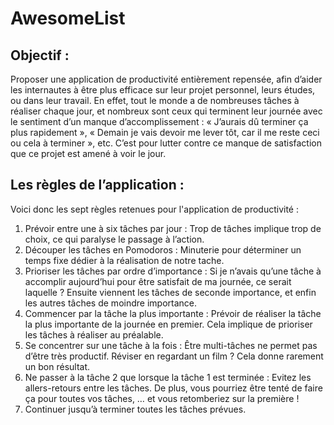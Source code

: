 # AwesomeList

## Objectif : 
Proposer une application de productivité entièrement repensée, afin d’aider les internautes à être plus efficace sur leur projet personnel, leurs études, ou dans leur travail. En effet, tout le monde a de nombreuses tâches à réaliser chaque jour, et nombreux sont ceux qui terminent leur journée avec le sentiment d’un manque d’accomplissement : « J’aurais dû terminer ça plus rapidement », « Demain je vais devoir me lever tôt, car il me reste ceci ou cela à terminer », etc. C’est pour lutter contre ce manque de satisfaction que ce projet est amené à voir le jour.

## Les règles de l’application :
Voici donc les sept règles retenues pour l'application de productivité :
1.	Prévoir entre une à six tâches par jour : Trop de tâches implique trop de choix, ce qui paralyse le passage à l’action.
2.	Découper les tâches en Pomodoros : Minuterie pour déterminer un temps fixe dédier à la réalisation de notre tache.
3.	Prioriser les tâches par ordre d’importance : Si je n’avais qu’une tâche à accomplir aujourd’hui pour être satisfait de ma journée, ce serait laquelle ? Ensuite viennent les tâches de seconde importance, et enfin les autres tâches de moindre importance.
4.	Commencer par la tâche la plus importante : Prévoir de réaliser la tâche la plus importante de la journée en premier. Cela implique de prioriser les tâches à réaliser au préalable.
5.	Se concentrer sur une tâche à la fois : Être multi-tâches ne permet pas d’être très productif. Réviser en regardant un film ? Cela donne rarement un bon résultat.  
6.	Ne passer à la tâche 2 que lorsque la tâche 1 est terminée : Evitez les allers-retours entre les tâches. De plus, vous pourriez être tenté de faire ça pour toutes vos tâches, … et vous retomberiez sur la première !
7.	Continuer jusqu’à terminer toutes les tâches prévues.
